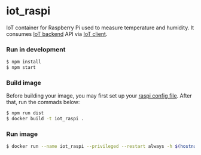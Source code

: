 # iot_raspi
IoT container for Raspberry Pi used to measure temperature and humidity. It consumes [IoT backend](https://github.com/mmontes11/iot_backend) API via [IoT client](https://github.com/mmontes11/iot_client).

### Run in development

```bash
$ npm install 
$ npm start
```
### Build image
Before building your image, you may first set up your [raspi config file](https://github.com/mmontes11/iot_raspi/blob/develop/src/config/raspi.js). After that, run the commads below:
```bash
$ npm run dist
$ docker build -t iot_raspi .
```
### Run image
```bash
$ docker run --name iot_raspi --privileged --restart always -h $(hostname) -d iot_raspi
```
